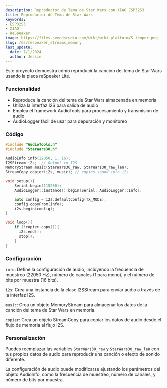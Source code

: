 ```yaml
---
description: Reproductor de Tema de Star Wars con XIAO ESP32S3
title: Reproductor de Tema de Star Wars
keywords:
- ESP32S3
- XIAO
- ReSpeaker
image: https://files.seeedstudio.com/wiki/wiki-platform/S-tempor.png
slug: /es/respeaker_streams_memory
last_update:
  date: 7/1/2024
  author: Jessie
---
```


Este proyecto demuestra cómo reproducir la canción del tema de Star Wars usando la placa reSpeaker Lite.


### Funcionalidad

* Reproduce la canción del tema de Star Wars almacenada en memoria
* Utiliza la interfaz I2S para salida de audio
* Emplea el framework AudioTools para procesamiento y transmisión de audio
* AudioLogger fácil de usar para depuración y monitoreo


### Código

```cpp
#include "AudioTools.h"
#include "StarWars30.h"

AudioInfo info(22050, 1, 16);
I2SStream i2s;  // Output to I2S
MemoryStream music(StarWars30_raw, StarWars30_raw_len);
StreamCopy copier(i2s, music); // copies sound into i2s

void setup(){
    Serial.begin(115200);
    AudioLogger::instance().begin(Serial, AudioLogger::Info);

    auto config = i2s.defaultConfig(TX_MODE);
    config.copyFrom(info);
    i2s.begin(config);
}

void loop(){
    if (!copier.copy()){
      i2s.end();
      stop();
    }
}
```

### Configuración

`info`: Define la configuración de audio, incluyendo la frecuencia de muestreo (22050 Hz), número de canales (1 para mono), y el número de bits por muestra (16 bits).

`i2s`: Crea una instancia de la clase I2SStream para enviar audio a través de la interfaz I2S.

`music`: Crea un objeto MemoryStream para almacenar los datos de la canción del tema de Star Wars en memoria.

`copier`: Crea un objeto StreamCopy para copiar los datos de audio desde el flujo de memoria al flujo I2S.

### Personalización

Puedes reemplazar las variables `StarWars30_raw` y `StarWars30_raw_len` con tus propios datos de audio para reproducir una canción o efecto de sonido diferente.

La configuración de audio puede modificarse ajustando los parámetros del objeto AudioInfo, como la frecuencia de muestreo, número de canales, y número de bits por muestra.